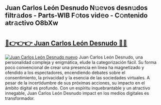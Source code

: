 ## Juan Carlos León Desnudo N𝚞𝚎vos desn𝚞dos filtr𝚊dos - Parts-WIB F𝚘tos vid𝚎o - C𝚘ntenido atr𝚊ctivo O8bXw

# <h2><a href="http://mba0puk.tromn.icu/?c=Juan+Carlos+Le%c3%b3n+Desnudo">🔗👉👉👉 Juan Carlos León Desnudo 🔗🔗</a></h2>

[![Juan Carlos León Desnudo nuevo](https://i.imgur.com/pEAQMta.gif)](http://mba0puk.tromn.icu/?c=Juan+Carlos+Le%c3%b3n+Desnudo)
Juan Carlos León Desnudo, una personalidad compleja y enigmática, elude la categorización fácil. Su forma poco convencional de crear una presencia en línea ha magnetizado y ofendido a los espectadores, encendiendo debates sobre el consentimiento, la privacidad y la esencia de las sociedades virtuales. A pesar de la incertidumbre de sus próximas acciones, su impacto en el ámbito digital es profundo. Con un espíritu inquebrantable y un atractivo innegable, Juan Carlos León Desnudo impact en los medios digitales es transformador.
